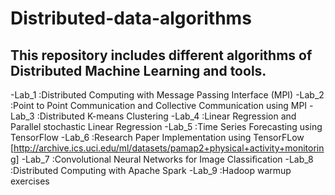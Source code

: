 # Distributed-data-algorithms
## This repository includes different algorithms of Distributed Machine Learning and tools.
-Lab_1 :Distributed Computing with Message Passing Interface (MPI)
-Lab_2 :Point to Point Communication and Collective Communication using MPI
-Lab_3 :Distributed K-means Clustering
-Lab_4 :Linear Regression and Parallel stochastic Linear Regression
-Lab_5 :Time Series Forecasting using TensorFlow
-Lab_6 :Research Paper Implementation using TensorFLow [http://archive.ics.uci.edu/ml/datasets/pamap2+physical+activity+monitoring]
-Lab_7 :Convolutional Neural Networks for Image Classiﬁcation 
-Lab_8 :Distributed Computing with Apache Spark
-Lab_9 :Hadoop warmup exercises
